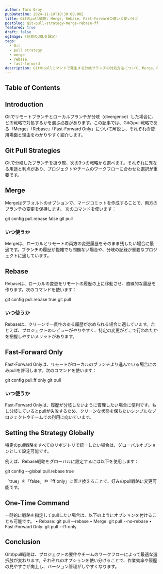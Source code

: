 ```yaml
---
author: Taro Gray
pubDatetime: 2024-11-10T10:30:00.00Z
title: Gitのpull戦略: Merge, Rebase, Fast-Forwardの違いと使い分け
postSlug: git-pull-strategy-merge-rebase-ff
featured: true
draft: false
ogImage: (任意のURLを設定)
tags: 
  - Git 
  - pull strategy 
  - merge 
  - rebase 
  - fast-forward
description: Gitのpullコマンドで発生する分岐ブランチの対処方法について、Merge、Rebase、Fast-Forwardの使い分けを解説します。それぞれの戦略がどのような場面で有効かを理解し、分かりやすくまとめました。
---
```


## Table of Contents

## Introduction

Gitでリモートブランチとローカルブランチが分岐（divergence）した場合に、どの戦略で対処するかを選ぶ必要があります。この記事では、Gitのpull戦略である「Merge」「Rebase」「Fast-Forward Only」について解説し、それぞれの使用場面と理由をわかりやすく紹介します。

## Git Pull Strategies

Gitで分岐したブランチを扱う際、次の3つの戦略から選べます。それぞれに異なる用途と利点があり、プロジェクトやチームのワークフローに合わせた選択が重要です。

## Merge

Mergeはデフォルトのオプションで、マージコミットを作成することで、両方のブランチの変更を保持します。
次のコマンドを使います：

git config pull.rebase false
git pull

### いつ使うか

Mergeは、ローカルとリモートの両方の変更履歴をそのまま残したい場合に最適です。ブランチの履歴が複雑でも問題ない場合や、分岐の記録が重要なプロジェクトに適しています。

## Rebase

Rebaseは、ローカルの変更をリモートの履歴の上に移動させ、直線的な履歴を作ります。次のコマンドを使います：

git config pull.rebase true
git pull

### いつ使うか

Rebaseは、クリーンで一貫性のある履歴が求められる場合に適しています。たとえば、プロジェクトのレビューがやりやすく、特定の変更がどこで行われたかを把握しやすいメリットがあります。

## Fast-Forward Only

Fast-Forward Onlyは、リモートがローカルのブランチより進んでいる場合にのみpullを許可します。次のコマンドを使います：

git config pull.ff only
git pull

### いつ使うか

Fast-Forward Onlyは、履歴が分岐しないように管理したい場合に便利です。もし分岐しているとpullが失敗するため、クリーンな状態を保ちたいシンプルなプロジェクトやチームでの利用に向いています。

## Setting the Strategy Globally

特定のpull戦略をすべてのリポジトリで統一したい場合は、グローバルオプションとして設定可能です。

例えば、Rebase戦略をグローバルに設定するには以下を使用します：

git config --global pull.rebase true

「true」を「false」や「ff only」に置き換えることで、好みのpull戦略に変更可能です。

## One-Time Command

一時的に戦略を指定してpullしたい場合は、以下のようにオプションを付けることも可能です。
• Rebase: git pull --rebase
• Merge: git pull --no-rebase
• Fast-Forward Only: git pull --ff-only

## Conclusion

Gitのpull戦略は、プロジェクトの要件やチームのワークフローによって最適な選択肢が変わります。それぞれのオプションを使い分けることで、作業効率や履歴の見やすさが向上し、バージョン管理がしやすくなります。
